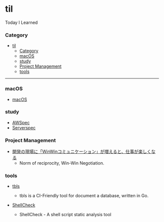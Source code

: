 # til
Today I Learned

### Category

- [til](#til)
    - [Category](#category)
    - [macOS](#macos)
    - [study](#study)
    - [Project Management](#project-management)
    - [tools](#tools)

---
### macOS

- [macOS](macOS/README.md)

### study

- [AWSpec](https://github.com/YusukeOno/AwspecStudy)
- [Serverspec](https://github.com/YusukeOno/ServerspecStudy)
  
### Project Management

- [開発の現場に「WinWinコミュニケーション」が増えると、仕事が楽しくなる](https://zenn.dev/karamage/articles/5960ac426b8206)
  - Norm of reciprocity, Win-Win Negotiation.

### tools

- [tbls](https://github.com/k1LoW/tbls)
  - tbls is a CI-Friendly tool for document a database, written in Go.

- [ShellCheck](https://github.com/koalaman/shellcheck)
  - ShellCheck - A shell script static analysis tool